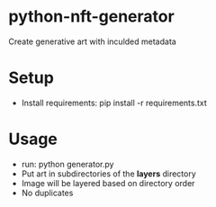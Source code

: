 # python-nft-generator
Create generative art with inculded metadata

# Setup
- Install requirements: 
       pip install -r requirements.txt

# Usage
- run: 
       python generator.py
- Put art in subdirectories of the **layers** directory
- Image will be layered based on directory order 
- No duplicates
 
